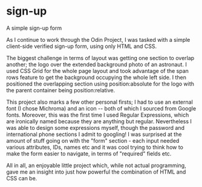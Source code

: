 # sign-up
A simple sign-up form


As I continue to work through the Odin Project, I was tasked with a simple client-side verified sign-up form, using only HTML and CSS. 


The biggest challenge in terms of layout was getting one section to overlap another; the logo over the extended background photo of an astronaut. I used CSS Grid for the whole page layout and took advantage of the span rows feature to get the background occupying the whole left side. I then positioned the overlapping section using position:absolute for the logo with the parent container being position:relative.


This project also marks a few other personal firsts; I had to use an external font (I chose Michroma) and an icon -- both of which I sourced from Google fonts. Moreover, this was the first time I used Regular Expressions, which are ironically named because they are anything but regular. 
Nevertheless I was able to design some expressions myself, though the password and international phone sections I admit to googling! 
I was surprised at the amount of stuff going on with the "form" section - each input needed various attributes, IDs, names etc and it was cool trying to think how to make the form easier to navigate, in terms of "required" fields etc. 


All in all, an enjoyable little project which, while not actual programming, gave me an insight into just how powerful the combination of HTML and CSS can be. 

